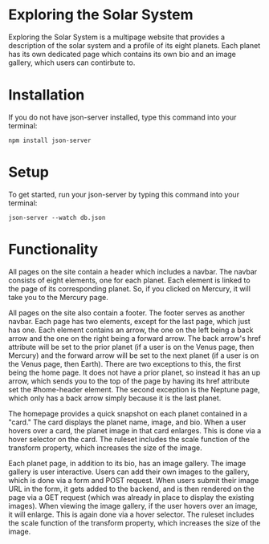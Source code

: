 # Exploring the Solar System 

Exploring the Solar System is a multipage website that provides a description of the solar system and a profile of its eight planets. Each planet has its own dedicated page which contains its own bio and an image gallery, which users can contirbute to. 

# Installation 
If you do not have json-server installed, type this command into your terminal: 

    npm install json-server 
# Setup 
To get started, run your json-server by typing this command into your terminal: 

    json-server --watch db.json 

# Functionality 
All pages on the site contain a header which includes a navbar. The navbar consists of eight <a> elements, one for each planet. Each <a> element is linked to the page of its corresponding planet. So, if you clicked on Mercury, it will take you to the Mercury page. 

All pages on the site also contain a footer. The footer serves as another navbar. Each page has two <a> elements, except for the last page, which just has one. Each <a> element contains an arrow, the one on the left being a back arrow and the one on the right being a forward arrow. The back arrow's href attribute will be set to the prior planet (if a user is on the Venus page, then Mercury) and the forward arrow will be set to the next planet (if a user is on the Venus page, then Earth). There are two exceptions to this, the first being the home page. It does not have a prior planet, so instead it has an up arrow, which sends you to the top of the page by having its href attribute set the #home-header element. The second exception is the Neptune page, which only has a back arrow simply because it is the last planet. 

The homepage provides a quick snapshot on each planet contained in a "card." The card displays the planet name, image, and bio. When a user hovers over a card, the planet image in that card enlarges. This is done via a hover selector on the card. The ruleset includes the scale function of the transform property, which increases the size of the image. 

Each planet page, in addition to its bio, has an image gallery. The image gallery is user interactive. Users can add their own images to the gallery, which is done via a form and POST request. When users submit their image URL in the form, it gets added to the backend, and is then rendered on the page via a GET request (which was already in place to display the existing images). When viewing the image gallery, if the user hovers over an image, it will enlarge. This is again done via a hover selector. The ruleset includes the scale function of the transform property, which increases the size of the image. 
